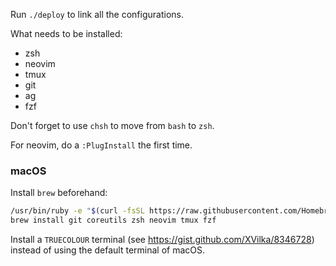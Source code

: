 Run `./deploy` to link all the configurations.

What needs to be installed:
- zsh
- neovim
- tmux
- git
- ag
- fzf

Don't forget to use `chsh` to move from `bash` to `zsh`.

For neovim, do a `:PlugInstall` the first time.

### macOS

Install `brew` beforehand:

```bash
/usr/bin/ruby -e "$(curl -fsSL https://raw.githubusercontent.com/Homebrew/install/master/install)"
brew install git coreutils zsh neovim tmux fzf
```

Install a `TRUECOLOUR` terminal (see https://gist.github.com/XVilka/8346728)
instead of using the default terminal of macOS.
